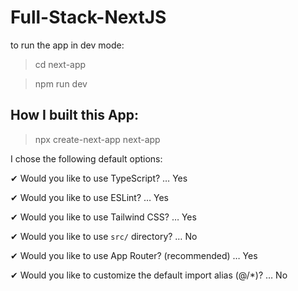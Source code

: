 # Full-Stack-NextJS

to run the app in dev mode:

> cd next-app

> npm run dev

## How I built this App:

> npx create-next-app next-app

I chose the following default options:


✔ Would you like to use TypeScript? … Yes

✔ Would you like to use ESLint? … Yes

✔ Would you like to use Tailwind CSS? … Yes

✔ Would you like to use `src/` directory? … No

✔ Would you like to use App Router? (recommended) … Yes

✔ Would you like to customize the default import alias (@/*)? … No 

